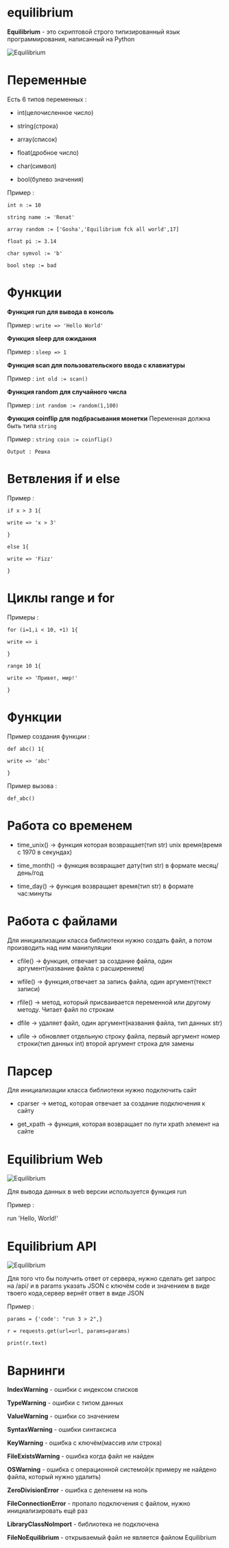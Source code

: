 # equilibrium

**Equilibrium** - это скриптовой строго типизированный язык программирования, написанный на Python


![Equilibrium](https://sun9-76.userapi.com/58uslEXwTUlFP1BN7bzqR4QomO7rrRzvjKDPyg/Z9PPkEbGMlA.jpg "Equilibrium :)")

# Переменные

Есть 6 типов переменных :
  - int(целочисленное число)
  
  - string(строка)
  
  - array(список)
  
  - float(дробное число)
  
  - char(символ)
  
  - bool(булево значения)
  
  Пример :
  
  `int n := 10`
  
  `string name := 'Renat'`
  
  `array random := ['Gosha','Equilibrium fck all world',17]`
  
  `float pi := 3.14`
  
  `char symvol := 'b'`
  
  `bool step := bad`

# Функции

**Функция run для вывода в консоль**

Пример : `write => 'Hello World'`

**Функция sleep для ожидания**

Пример : `sleep => 1`

**Функция scan для пользовательского ввода с клавиатуры**

Пример : `int old := scan()`

**Функция random для случайного числа**

Пример : `int random := random(1,100)`

**Функция coinflip для подбрасывания монетки**
Переменная должна быть типа `string`

Пример : `string сoin := coinflip()`

`Output : Решка`

# Ветвления if и else

Пример : 

`if x > 3 1{`

  `write => 'x > 3'`

`}`
  
`else 1{`

  `write => 'Fizz'`
  
`}`

# Циклы range и for

Примеры :

`for (i=1,i < 10, +1) 1{`

`write => i`

`}`


`range 10 1{`

`write => 'Привет, мир!'`

`}`

# Функции

Пример создания функции :

`def abc() 1{`

`write => 'abc'`

`}`

Пример вызова :

`def_abc()`

# Работа со временем 

  - time_unix() -> функция которая возвращает(тип str) unix время(время с 1970 в секундах)
  
  - time_month() -> функция возвращает дату(тип str) в формате месяц/день/год
  
  - time_day() -> функция возвращает время(тип str) в формате час:минуты

# Работа с файлами
  Для инициализации класса библиотеки нужно создать файл, а потом производить над ним манипуляции
  
  - cfile() -> функция, отвечает за создание файла, один аргумент(название файла с расширением)

  - wfile() -> функция,отвечает за запись файла, один аргумент(текст записи)
  
  - rfile() -> метод, который присваивается переменной или другому методу. Читает файл по строкам
  
  - dfile -> удаляет файл, один аргумент(названия файла, тип данных str)
    
  - ufile -> обновляет отдельную строку файла, первый аргумент номер строки(тип данных int) второй аргумент строка для замены
  
 # Парсер
 Для инициализации класса библиотеки нужно подключить сайт
 
 - cparser -> метод, которая отвечает за создание подключения к сайту
 
 - get_xpath -> функция, которая возвращает по пути xpath элемент на сайте

# Equilibrium Web

![Equilibrium](https://sun9-69.userapi.com/GQHmrgb8vyYYbotSiohG2at_St8YzyOhUPSfRA/1WeUFCvXaC8.jpg "Equilibrium :)")

Для вывода данных в web версии используется функция run

Пример :

  run 'Hello, World!'
  
# Equilibrium API

![Equilibrium](https://sun9-74.userapi.com/impf/xQVEuf73dVqEQqWa8J5w5YPoZjTU6_U1MxIeZQ/3cDryq7aTAo.jpg?size=1559x578&quality=96&proxy=1&sign=43e3066a783670e9ada66de49fd61975&type=album "Eq :)")

Для того что бы получить ответ от сервера, нужно сделать get запрос на /api/ и в params указать JSON с ключём code и значением в виде твоего кода,сервер вернёт ответ в виде JSON

Пример :

`params = {'code': "run 3 > 2",}`

`r = requests.get(url=url, params=params)`

`print(r.text)`

# Варнинги

**IndexWarning** - ошибки с индексом списков

**TypeWarning** - ошибки с типом данных 

**ValueWarning** - ошибки со значением

**SyntaxWarning** - ошибки синтаксиса

**KeyWarning** - ошибка с ключём(массив или строка)

**FileExistsWarning** - ошибка когда файл не найден

**OSWarning** - ошибка с операционной системой(к примеру не найдено файла, который нужно удалить)

**ZeroDivisionError** - ошибка с делением на ноль

**FileConnectionError** - пропало подключения с файлом, нужно инициализировать ещё раз

**LibraryClassNoImport** - библиотека не подключена

**FileNoEquilibrium** - открываемый файл не является файлом Equilibrium






                   
